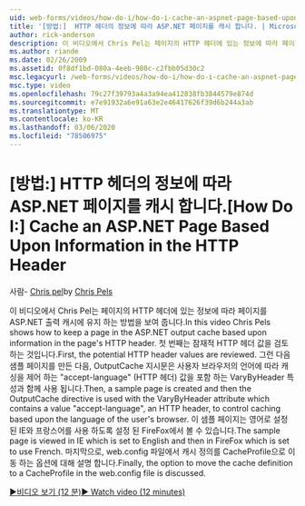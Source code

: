 ```yaml
---
uid: web-forms/videos/how-do-i/how-do-i-cache-an-aspnet-page-based-upon-information-in-the-http-header
title: '[방법:]  HTTP 헤더의 정보에 따라 ASP.NET 페이지를 캐시 합니다. | Microsoft Docs'
author: rick-anderson
description: 이 비디오에서 Chris Pel는 페이지의 HTTP 헤더에 있는 정보에 따라 페이지를 ASP.NET 출력 캐시에 유지 하는 방법을 보여 줍니다. 첫째, 가능한 HTTP를 ...
ms.author: riande
ms.date: 02/26/2009
ms.assetid: 0f8df1bd-080a-4eeb-980c-c2fbb05d30c2
msc.legacyurl: /web-forms/videos/how-do-i/how-do-i-cache-an-aspnet-page-based-upon-information-in-the-http-header
msc.type: video
ms.openlocfilehash: 79c27f39793a4a3a94ea412838fb3844579e874d
ms.sourcegitcommit: e7e91932a6e91a63e2e46417626f39d6b244a3ab
ms.translationtype: MT
ms.contentlocale: ko-KR
ms.lasthandoff: 03/06/2020
ms.locfileid: "78506975"
---
```

# <a name="how-do-i--cache-an-aspnet-page-based-upon-information-in-the-http-header"></a><span data-ttu-id="d7391-104">[방법:]  HTTP 헤더의 정보에 따라 ASP.NET 페이지를 캐시 합니다.</span><span class="sxs-lookup"><span data-stu-id="d7391-104">[How Do I:]  Cache an ASP.NET Page Based Upon Information in the HTTP Header</span></span>

<span data-ttu-id="d7391-105">사람- [Chris pel](https://twitter.com/chrispels)</span><span class="sxs-lookup"><span data-stu-id="d7391-105">by [Chris Pels](https://twitter.com/chrispels)</span></span>

<span data-ttu-id="d7391-106">이 비디오에서 Chris Pel는 페이지의 HTTP 헤더에 있는 정보에 따라 페이지를 ASP.NET 출력 캐시에 유지 하는 방법을 보여 줍니다.</span><span class="sxs-lookup"><span data-stu-id="d7391-106">In this video Chris Pels shows how to keep a page in the ASP.NET output cache based upon information in the page's HTTP header.</span></span> <span data-ttu-id="d7391-107">첫 번째는 잠재적 HTTP 헤더 값을 검토 하는 것입니다.</span><span class="sxs-lookup"><span data-stu-id="d7391-107">First, the potential HTTP header values are reviewed.</span></span> <span data-ttu-id="d7391-108">그런 다음 샘플 페이지를 만든 다음, OutputCache 지시문은 사용자 브라우저의 언어에 따라 캐싱을 제어 하는 "accept-language" (HTTP 헤더) 값을 포함 하는 VaryByHeader 특성과 함께 사용 됩니다.</span><span class="sxs-lookup"><span data-stu-id="d7391-108">Then, a sample page is created and then the OutputCache directive is used with the VaryByHeader attribute which contains a value "accept-language", an HTTP header, to control caching based upon the language of the user's browser.</span></span> <span data-ttu-id="d7391-109">이 샘플 페이지는 영어로 설정 된 IE와 프랑스어를 사용 하도록 설정 된 FireFox에서 볼 수 있습니다.</span><span class="sxs-lookup"><span data-stu-id="d7391-109">The sample page is viewed in IE which is set to English and then in FireFox which is set to use French.</span></span> <span data-ttu-id="d7391-110">마지막으로, web.config 파일에서 캐시 정의를 CacheProfile으로 이동 하는 옵션에 대해 설명 합니다.</span><span class="sxs-lookup"><span data-stu-id="d7391-110">Finally, the option to move the cache definition to a CacheProfile in the web.config file is discussed.</span></span>

[<span data-ttu-id="d7391-111">&#9654;비디오 보기 (12 분)</span><span class="sxs-lookup"><span data-stu-id="d7391-111">&#9654; Watch video (12 minutes)</span></span>](https://channel9.msdn.com/Blogs/ASP-NET-Site-Videos/how-do-i-cache-an-aspnet-page-based-upon-information-in-the-http-header)
